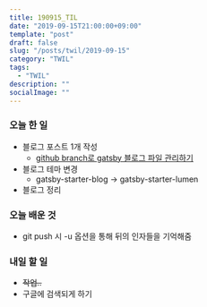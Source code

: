 ```yaml
---
title: 190915_TIL
date: "2019-09-15T21:00:00+09:00"
template: "post"
draft: false
slug: "/posts/twil/2019-09-15"
category: "TWIL"
tags:
  - "TWIL"
description: ""
socialImage: ""
---
```


### 오늘 한 일

- 블로그 포스트 1개 작성
  - [github branch로 gatsby 블로그 파일 관리하기](../../posts/gatsby-blog/manage-blog-file)
- 블로그 테마 변경
  - gatsby-starter-blog -> gatsby-starter-lumen
- 블로그 정리

### 오늘 배운 것

- git push 시 -u 옵션을 통해 뒤의 인자들을 기억해줌

### 내일 할 일

- ~~작업..~~
- 구글에 검색되게 하기